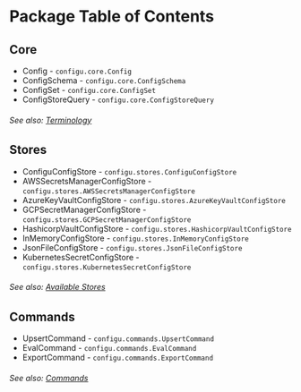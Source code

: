 # Package Table of Contents

## Core

- Config - `configu.core.Config`
- ConfigSchema - `configu.core.ConfigSchema`
- ConfigSet - `configu.core.ConfigSet`
- ConfigStoreQuery - `configu.core.ConfigStoreQuery`

###### See also: [Terminology](https://configu.com/docs/terminology/)

## Stores

- ConfiguConfigStore - `configu.stores.ConfiguConfigStore`
- AWSSecretsManagerConfigStore - `configu.stores.AWSSecretsManagerConfigStore`
- AzureKeyVaultConfigStore - `configu.stores.AzureKeyVaultConfigStore`
- GCPSecretManagerConfigStore - `configu.stores.GCPSecretManagerConfigStore`
- HashicorpVaultConfigStore - `configu.stores.HashicorpVaultConfigStore`
- InMemoryConfigStore - `configu.stores.InMemoryConfigStore`
- JsonFileConfigStore - `configu.stores.JsonFileConfigStore`
- KubernetesSecretConfigStore - `configu.stores.KubernetesSecretConfigStore`

###### See also: [Available Stores](https://configu.com/docs/config-store/#available-stores)

## Commands

- UpsertCommand - `configu.commands.UpsertCommand`
- EvalCommand - `configu.commands.EvalCommand`
- ExportCommand - `configu.commands.ExportCommand`

###### See also: [Commands](https://configu.com/docs/commands/)

